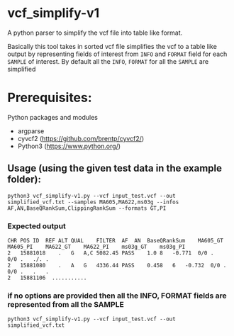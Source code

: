 # vcf_simplify-v1
A python parser to simplify the vcf file into table like format.

Basically this tool takes in sorted vcf file simplifies the vcf to a table like output by representing fields of interest from `INFO` and `FORMAT` field for each `SAMPLE` of interest.
By default all the `INFO`, `FORMAT` for all the `SAMPLE` are simplified


# Prerequisites:
Python packages and modules
- argparse
- cyvcf2 (https://github.com/brentp/cyvcf2/)
- Python3 (https://www.python.org/)


## Usage (**using the given test data in the example folder**): 

    python3 vcf_simplify-v1.py --vcf input_test.vcf --out simplified_vcf.txt --samples MA605,MA622,ms03g --infos AF,AN,BaseQRankSum,ClippingRankSum --formats GT,PI
    
   ### Expected output
    CHR	POS	ID	REF	ALT	QUAL	FILTER	AF	AN	BaseQRankSum	MA605_GT	MA605_PI	MA622_GT	MA622_PI	ms03g_GT	ms03g_PI
    2	15881018	.	G	A,C	5082.45	PASS	1.0	8	-0.771	0/0	.	0/0	.	./.	.
    2	15881080	.	A	G	4336.44	PASS	0.458	6	-0.732	0/0	.	0/0	.	.	.
    2	15881106  ...........
    
    
   ### if no options are provided then all the INFO, FORMAT fields are represented from all the SAMPLE
    python3 vcf_simplify-v1.py --vcf input_test.vcf --out simplified_vcf.txt
    
